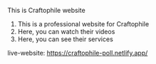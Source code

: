 This is Craftophile website

1. This is a professional website for Craftophile
2. Here, you can watch their videos
3. Here, you can see their services


live-website: https://craftophile-poll.netlify.app/